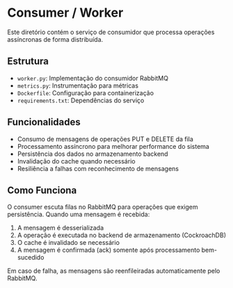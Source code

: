 # Consumer / Worker

Este diretório contém o serviço de consumidor que processa operações assíncronas de forma distribuída.

## Estrutura

- `worker.py`: Implementação do consumidor RabbitMQ
- `metrics.py`: Instrumentação para métricas
- `Dockerfile`: Configuração para containerização
- `requirements.txt`: Dependências do serviço

## Funcionalidades

- Consumo de mensagens de operações PUT e DELETE da fila
- Processamento assíncrono para melhorar performance do sistema
- Persistência dos dados no armazenamento backend
- Invalidação do cache quando necessário
- Resiliência a falhas com reconhecimento de mensagens

## Como Funciona

O consumer escuta filas no RabbitMQ para operações que exigem persistência. Quando uma mensagem é recebida:

1. A mensagem é desserializada
2. A operação é executada no backend de armazenamento (CockroachDB)
3. O cache é invalidado se necessário
4. A mensagem é confirmada (ack) somente após processamento bem-sucedido

Em caso de falha, as mensagens são reenfileiradas automaticamente pelo RabbitMQ. 